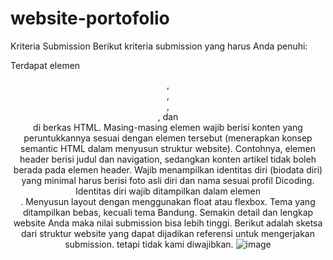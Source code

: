# website-portofolio

Kriteria Submission
Berikut kriteria submission yang harus Anda penuhi:

Terdapat elemen <header>, <footer>, <main>, <article>, dan <aside> di berkas HTML.
Masing-masing elemen wajib berisi konten yang peruntukkannya sesuai dengan elemen tersebut (menerapkan konsep semantic HTML dalam menyusun struktur website).
Contohnya, elemen header berisi judul dan navigation, sedangkan konten artikel tidak boleh berada pada elemen header.
Wajib menampilkan identitas diri (biodata diri) yang minimal harus berisi foto asli diri dan nama sesuai profil Dicoding. Identitas diri wajib ditampilkan dalam elemen <aside>.
Menyusun layout dengan menggunakan float atau flexbox.
Tema yang ditampilkan bebas, kecuali tema Bandung.
Semakin detail dan lengkap website Anda maka nilai submission bisa lebih tinggi.
Berikut adalah sketsa dari struktur website yang dapat dijadikan referensi untuk mengerjakan submission. tetapi tidak kami diwajibkan.
![image](https://user-images.githubusercontent.com/74176005/227140452-87496c5f-9d60-4024-952c-f53518964afb.png)

